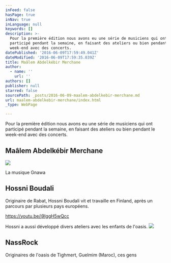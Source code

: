 ```yaml
---
inFeed: false
hasPage: true
inNav: true
inLanguage: null
keywords: []
description: >-
  Pour la première édition nous avons eu une série de musiciens qui ont
  participé pendant la semaine, en faisant des ateliers ou bien pendant le
  week-end avec des concerts.
datePublished: '2016-06-09T17:59:49.041Z'
dateModified: '2016-06-09T17:59:35.039Z'
title: Maâlem Abdelkébir Merchane
author:
  - name: ''
    url: ''
authors: []
publisher: null
starred: false
sourcePath: _posts/2016-06-09-maalem-abdelkebir-merchane.md
url: maalem-abdelkebir-merchane/index.html
_type: WebPage

---
```

Pour la première édition nous avons eu une série de musiciens qui ont participé pendant la semaine, en faisant des ateliers ou bien pendant le week-end avec des concerts.

## Maâlem Abdelkébir Merchane
![](https://the-grid-user-content.s3-us-west-2.amazonaws.com/b31162bc-fa8b-4bb0-b956-21513328a776.jpg)

La musique Gnawa 

## Hossni Boudali

Originaire de Rabat, Hossni Boudali vit et travaille en Finland, après un parcours par plusieurs pays européens. 

https://youtu.be/j9IggH5wQcc

Hossni a aussi développé divers ateliers avec les enfants de l'oasis.
![](https://the-grid-user-content.s3-us-west-2.amazonaws.com/67dcaff8-3d93-4296-855b-4e3e82e58456.jpg)

## NassRock

Originaires de l'oasis de Tighmert, Guelmim (Maroc), ces gens